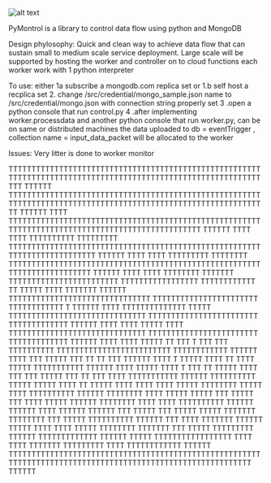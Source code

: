 ![alt text](<./img/image.jpg>)

PyMontrol is a library to control data flow using python and MongoDB

Design phylosophy:
Quick and clean way to achieve data flow that can sustain small to medium scale service deployment.
Large scale will be supported by hosting the worker and controller on to cloud functions
each worker work with 1 python interpreter



To use:
either 1a subscribe a mongodb.com replica set or 1.b self host a recplica set
2. change /src/credential/mongo_sample.json name to /src/credential/mongo.json with connection string properly set
3 .open a python console that run control.py
4 .after implementing worker.processdata and another python console that run worker.py, can be on same or distributed machines
the data uploaded to db = eventTrigger , collection name = input_data_packet will be allocated to the worker

Issues:
Very litter is done to worker monitor







TTTTTTTTTTTTTTTTTTTTTTTTTTTTTTTTTTTTTTTTTTTTTTTTTTTTTTTTTTTTTTTTTTTTTTTTTTTTTTTTTTTTTTTTTTTTTTTTTTTTTTTTTTTTTTTTT    TTTTTT
TTTTTTTTTTTTTTTTTTTTTTTTTTTTTTTTTTTTTTTTTTTTTTTTTTTTTTTTTTTTTTTTTTTTTTTTTTTTTTTTTTTTTTTTTTTTTTTTTTTTTTTTTTTTTTTT     TTTTTT
TTTT            TTTTTTTTTTTTTTTTTTTTTTTTTTTTTTTTTTTTTTTTTTTTTTTTTTTTTTTTTTTTTTTTTTTTTTTTTTTTTTTTTTTTTTTTTTTTTTTTT    TTTTTT
TTTT    TTTT    TTTTTTTTTT  TTTTTTTTT TTTTTTTTTTTTTTTTTTTTTTTTTTTTTTTTTTTTTTTTTTTTTTTTTTTTTTTTTTTTTTTTTTTTTTTTTT     TTTTTT
TTTT    TTTT    TTTTTTTTT   TTTTTTTT  TTTTTTTTTTTTTTTTTTTTTTTTTTTTTTTTTTTTTTTTTTTTTTTTTTTTTTTTTTTTTTTTTTTTTTTTT     TTTTTT
TTTT    TTTT    TTTTTTTT    TTTTTTT   TTTTTTTTTTTTTTTTTTTTTTTT                 TTTTTTTTTTTTTTTTT TTTTTTTTTTTT TT    TTTTT
TTTT            TTTTTTT     TTTTTT    TTTTTTTTTTTTTTTTTTTTTTTTTTTTTTT    TTTTTTTTTTTTTTTTTTTTTTT TTTTTTTTTTTT T    TTTTTT
TTTT    TTTTTTTTTTTTTT      TTTTT     TTTTTTTTTTTTTTTTTTTTTTTTTTTTTT   TTTTTTTTTTTTTTTTTTTTTTTT  TTTTTTTTTTTTT      TTTTTT
TTTT    TTTT    TTTTT       TTTT      TTTTTTTTTTTTTTTTTTTTTTTTTTTTTT   TTTTTTTTTTTTTTTTTTTTTTTT  TTTTTTTTTTTTT      TTTTTT
TTTT   TTTT    TTTTT   TT   TTT   T   TTT           TTT   TTTTTTTTTT  TTTTTTTTTTTTTTTTTTTTTTTTT  TTTTTTTTTTTT       TTTTTT
TTTT   TTT    TTTTT   TTT   TT   TT   TTT   TTTTTT  TTTT  T    TTTTT  TTTT  TT    TTTT     TTTTT TTTTTTTTTTT        TTTTTT
TTTT         TTTTT   TTTT   T   TTT   TT    TTTTT   TTTT  TTT   TTT   TTTTT    TTT TT  TTT  TTTT TTTTTTTTTTT         TTTTTT
TTTTTTTTTT   TTTTT   TTTTT      TTTT   TT   TTTTT   TTTT  TTTT  TTTT   TTTTT  TTTTTTTT TTTTT TTTT TTTTTTTTTT         TTTTTT
TTTTTTTT    TTTT    TTTTT     TTTTT   TTT  TTTTT   TTT  TTTT  TTTTT  TTTTTT  TTTTTTTT  TTTT TTTT TTTTTTTTTT          TTTTTT
TTTTTT     TTTT    TTTTTT    TTTTTT   TTT  TTTTT  TTT  TTTTT TTTTT  TTTTTTT  TTTTTTTT  TTT TTTTT TTTTTTTTTT          TTTTTT
TTT       TTTT    TTTTTTT   TTTTTT   TTTTT       TTTT  TTTT  TTTTT  TTTTTTTT  TTTTTTT  TTT TTTTT TTTTTTTTT           TTTTTT
TTTTTTTTTTTTT     TTTTTT    TTTTT   TTTTTTTTTTTTTTTTT  TTTT   TTTT  TTTTTTT  TTTTTTTTT     TTTT  TTTTTTTTTTTT    TTTTTT
TTTTTTTTTTTTTTTTTTTTTTTTTTTTTTTTTTTTTTTTTTTTTTTTTTTTTTTTTTTTTTTTTTTTTTTTTTTTTTTTTTTTTTTTTTTTTTTTTTTTTTTTTTTT    TTTTTT